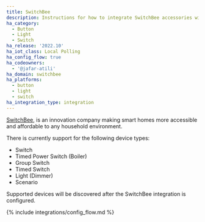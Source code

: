```yaml
---
title: SwitchBee
description: Instructions for how to integrate SwitchBee accessories within Home Assistant.
ha_category:
  - Button
  - Light
  - Switch
ha_release: '2022.10'
ha_iot_class: Local Polling
ha_config_flow: true
ha_codeowners:
  - '@jafar-atili'
ha_domain: switchbee
ha_platforms:
  - button
  - light
  - switch
ha_integration_type: integration
---
```


[SwitchBee](https://www.switchbee.com), is an innovation company making smart homes more accessible and affordable to any household environment.

There is currently support for the following device types:

- Switch 
- Timed Power Switch (Boiler)
- Group Switch
- Timed Switch
- Light (Dimmer)
- Scenario

Supported devices will be discovered after the SwitchBee integration is configured.

{% include integrations/config_flow.md %}
